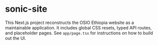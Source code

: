# sonic-site

This Next.js project reconstructs the OSIO Ethiopia website as a maintainable application. It includes global CSS resets, typed API routes, and placeholder pages. See `app/page.tsx` for instructions on how to build out the UI.
